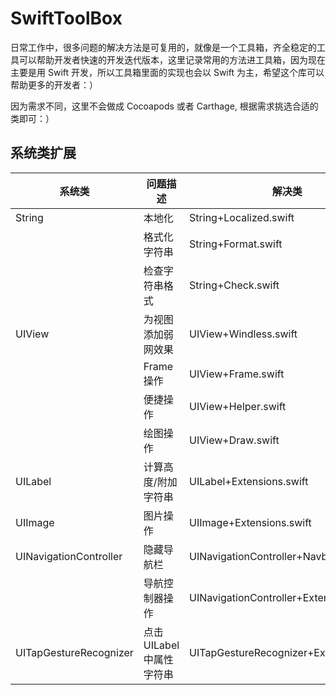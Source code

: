 # SwiftToolBox

日常工作中，很多问题的解决方法是可复用的，就像是一个工具箱，齐全稳定的工具可以帮助开发者快速的开发迭代版本，这里记录常用的方法进工具箱，因为现在主要是用 Swift 开发，所以工具箱里面的实现也会以 Swift 为主，希望这个库可以帮助更多的开发者：）

因为需求不同，这里不会做成 Cocoapods 或者 Carthage, 根据需求挑选合适的类即可：）

## 系统类扩展

| 系统类 | 问题描述 | 解决类 | 备注 |
| --- | --- | --- | --- |
| String | 本地化 | String+Localized.swift |  |
|  | 格式化字符串 | String+Format.swift |  |
|  | 检查字符串格式 | String+Check.swift |  |
| UIView | 为视图添加弱网效果 | UIView+Windless.swift |  |
|  | Frame 操作 | UIView+Frame.swift |  |
|  | 便捷操作 | UIView+Helper.swift |  |
|  | 绘图操作 | UIView+Draw.swift |  |
| UILabel | 计算高度/附加字符串 | UILabel+Extensions.swift |  |
| UIImage | 图片操作 | UIImage+Extensions.swift |  |
| UINavigationController | 隐藏导航栏 | UINavigationController+Navbar.h | OC |
|  | 导航控制器操作 | UINavigationController+Extension.swift |  |
| UITapGestureRecognizer | 点击 UILabel 中属性字符串 | UITapGestureRecognizer+Extension.swift |  |




